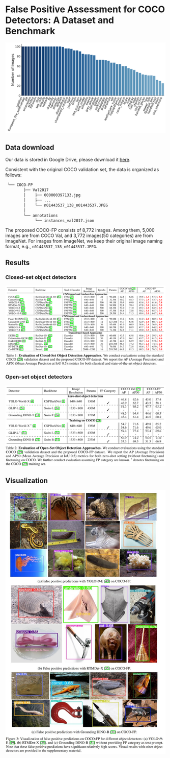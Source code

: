 # False Positive Assessment for COCO Detectors: A Dataset and Benchmark
![image](./figures/distribution.png)

## Data download

Our data is stored in Google Drive, please download it [here](https://drive.google.com/drive/folders/1rPXeElNS36UwhIqBPghS6-BLyGWbbe1E?usp=drive_link).

Consistent with the original COCO validation set, the data is organized as follows:

```
 └── COCO-FP
        ├── Val2017
        │    ├── 000000397133.jpg
        │    ├── ...
        │    └── n01443537_138_n01443537.JPEG
        │   
        └── annotations
             └── instances_val2017.json
```

The proposed COCO-FP consists of 8,772 images. Among them, 5,000 images are from COCO Val, and 3,772 images(50 categories) are from ImageNet. For images from ImageNet, we keep their original image naming format, e.g., `n01443537_138_n01443537.JPEG`.

## Results
### Closed-set object detectors
![image](./figures/Table1.png)
### Open-set object detectors
![image](./figures/Table2.png)
## Visualization
![image](./figures/visual.jpg)
